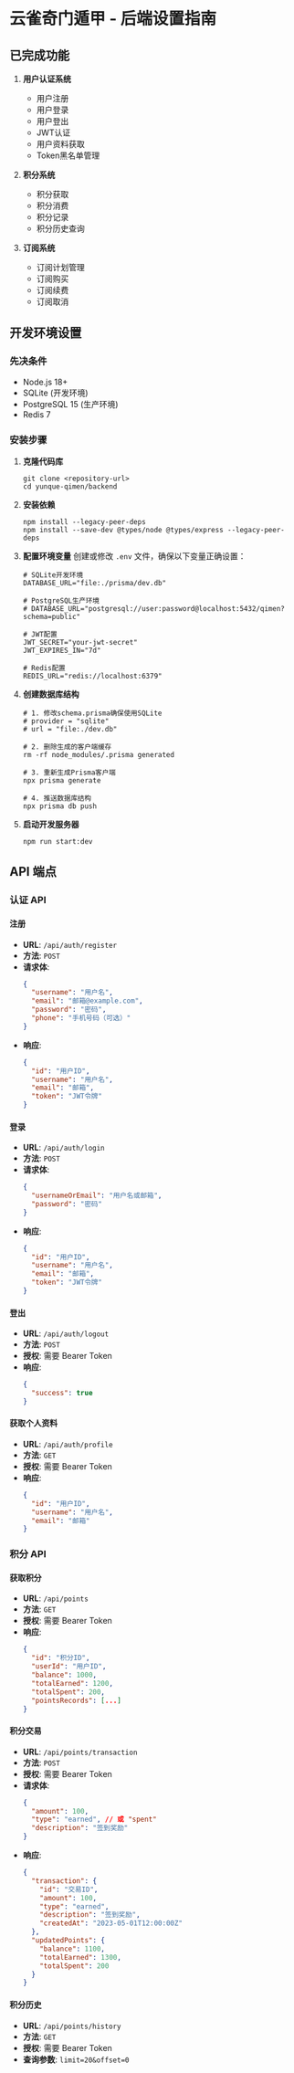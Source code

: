# 云雀奇门遁甲 - 后端设置指南

## 已完成功能

1. **用户认证系统**
   - 用户注册
   - 用户登录
   - 用户登出
   - JWT认证
   - 用户资料获取
   - Token黑名单管理

2. **积分系统**
   - 积分获取
   - 积分消费
   - 积分记录
   - 积分历史查询

3. **订阅系统**
   - 订阅计划管理
   - 订阅购买
   - 订阅续费
   - 订阅取消

## 开发环境设置

### 先决条件
- Node.js 18+
- SQLite (开发环境)
- PostgreSQL 15 (生产环境)
- Redis 7

### 安装步骤

1. **克隆代码库**
   ```
   git clone <repository-url>
   cd yunque-qimen/backend
   ```

2. **安装依赖**
   ```
   npm install --legacy-peer-deps
   npm install --save-dev @types/node @types/express --legacy-peer-deps
   ```

3. **配置环境变量**
   创建或修改 `.env` 文件，确保以下变量正确设置：
   ```
   # SQLite开发环境
   DATABASE_URL="file:./prisma/dev.db"
   
   # PostgreSQL生产环境
   # DATABASE_URL="postgresql://user:password@localhost:5432/qimen?schema=public"
   
   # JWT配置
   JWT_SECRET="your-jwt-secret"
   JWT_EXPIRES_IN="7d"
   
   # Redis配置
   REDIS_URL="redis://localhost:6379"
   ```

4. **创建数据库结构**
   ```
   # 1. 修改schema.prisma确保使用SQLite
   # provider = "sqlite"
   # url = "file:./dev.db"
   
   # 2. 删除生成的客户端缓存
   rm -rf node_modules/.prisma generated
   
   # 3. 重新生成Prisma客户端
   npx prisma generate
   
   # 4. 推送数据库结构
   npx prisma db push
   ```

5. **启动开发服务器**
   ```
   npm run start:dev
   ```

## API 端点

### 认证 API

#### 注册
- **URL**: `/api/auth/register`
- **方法**: `POST`
- **请求体**:
  ```json
  {
    "username": "用户名",
    "email": "邮箱@example.com",
    "password": "密码",
    "phone": "手机号码（可选）"
  }
  ```
- **响应**:
  ```json
  {
    "id": "用户ID",
    "username": "用户名",
    "email": "邮箱",
    "token": "JWT令牌"
  }
  ```

#### 登录
- **URL**: `/api/auth/login`
- **方法**: `POST`
- **请求体**:
  ```json
  {
    "usernameOrEmail": "用户名或邮箱",
    "password": "密码"
  }
  ```
- **响应**:
  ```json
  {
    "id": "用户ID",
    "username": "用户名",
    "email": "邮箱",
    "token": "JWT令牌"
  }
  ```

#### 登出
- **URL**: `/api/auth/logout`
- **方法**: `POST`
- **授权**: 需要 Bearer Token
- **响应**:
  ```json
  {
    "success": true
  }
  ```

#### 获取个人资料
- **URL**: `/api/auth/profile`
- **方法**: `GET`
- **授权**: 需要 Bearer Token
- **响应**:
  ```json
  {
    "id": "用户ID",
    "username": "用户名",
    "email": "邮箱"
  }
  ```

### 积分 API

#### 获取积分
- **URL**: `/api/points`
- **方法**: `GET`
- **授权**: 需要 Bearer Token
- **响应**:
  ```json
  {
    "id": "积分ID",
    "userId": "用户ID",
    "balance": 1000,
    "totalEarned": 1200,
    "totalSpent": 200,
    "pointsRecords": [...]
  }
  ```

#### 积分交易
- **URL**: `/api/points/transaction`
- **方法**: `POST`
- **授权**: 需要 Bearer Token
- **请求体**:
  ```json
  {
    "amount": 100,
    "type": "earned", // 或 "spent"
    "description": "签到奖励"
  }
  ```
- **响应**:
  ```json
  {
    "transaction": {
      "id": "交易ID",
      "amount": 100,
      "type": "earned",
      "description": "签到奖励",
      "createdAt": "2023-05-01T12:00:00Z"
    },
    "updatedPoints": {
      "balance": 1100,
      "totalEarned": 1300,
      "totalSpent": 200
    }
  }
  ```

#### 积分历史
- **URL**: `/api/points/history`
- **方法**: `GET`
- **授权**: 需要 Bearer Token
- **查询参数**: `limit=20&offset=0`